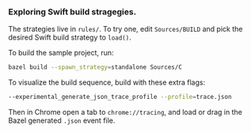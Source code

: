 ### Exploring Swift build stragegies.

The strategies live in `rules/`. To try one, edit `Sources/BUILD` and pick the desired Swift build strategy to `load()`.

To build the sample project, run:

```sh
bazel build --spawn_strategy=standalone Sources/C
```

To visualize the build sequence, build with these extra flags:

```sh
--experimental_generate_json_trace_profile --profile=trace.json
```

Then in Chrome open a tab to `chrome://tracing`, and load or drag in the Bazel generated `.json` event file.
